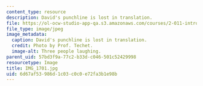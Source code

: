 ```yaml
---
content_type: resource
description: David's punchline is lost in translation.
file: https://ol-ocw-studio-app-qa.s3.amazonaws.com/courses/2-011-introduction-to-ocean-science-and-engineering-spring-2006/6d67af53986d1c03c0c0e72fa3b1e98b_IMG_1701.jpg
file_type: image/jpeg
image_metadata:
  caption: David's punchline is lost in translation.
  credit: Photo by Prof. Techet.
  image-alt: Three people laughing.
parent_uid: 57bd3f9a-77c2-b33d-c046-501c52429998
resourcetype: Image
title: IMG_1701.jpg
uid: 6d67af53-986d-1c03-c0c0-e72fa3b1e98b
---
```

